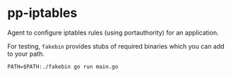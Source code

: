 pp-iptables
===========

Agent to configure iptables rules (using portauthority) for an application.

For testing, `fakebin` provides stubs of required binaries which you can add to
your path.

    PATH=$PATH:./fakebin go run main.go
